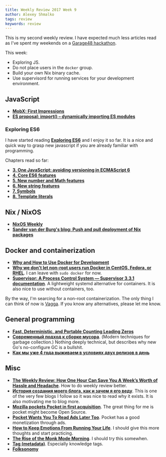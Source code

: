 ```yaml
---
title: Weekly Review 2017 Week 9
author: Alexey Shmalko
tags: review
keywords: review
---
```


This is my second weekly review. I have expected much less articles read as I've spent my weekends on a [Garage48 hackathon](http://garage48.org/events/garage48-mobile-2017).

This week:

- Exploring JS.
- Do not place users in the `docker` group.
- Build your own Nix binary cache.
- Use supervisord for running services for your development environment.

<!--more-->

## JavaScript

- **[MobX: First Impressions](https://benmccormick.org/2017/01/09/mobx-first-impressions/)**
- **[ES proposal: import() – dynamically importing ES modules](http://www.2ality.com/2017/01/import-operator.html)**

### Exploring ES6
I have started reading **[Exploring ES6](http://exploringjs.com/es6.html)** and I enjoy it so far. It is a nice and quick way to grasp new javascript if you are already familiar with programming.

Chapters read so far:

- **[3. One JavaScript: avoiding versioning in ECMAScript 6](http://exploringjs.com/es6/ch_one-javascript.html)**
- **[4. Core ES6 features](http://exploringjs.com/es6/ch_core-features.html)**
- **[5. New number and Math features](http://exploringjs.com/es6/ch_numbers.html)**
- **[6. New string features](http://exploringjs.com/es6/ch_strings.html)**
- **[7. Symbols](http://exploringjs.com/es6/ch_symbols.html)**
- **[8. Template literals](http://exploringjs.com/es6/ch_template-literals.html)**

## Nix / NixOS
- **[NixOS Weekly](http://weekly.nixos.org/2017/03-better-late-then-never.html)**
- **[Sander van der Burg's blog: Push and pull deployment of Nix packages](http://sandervanderburg.blogspot.com/2016/10/push-and-pull-deployment-of-nix-packages.html)**

## Docker and containerization
- **[Why and How to Use Docker for Development](https://medium.com/iron-io-blog/why-and-how-to-use-docker-for-development-a156c1de3b24)**
- **[Why we don't let non-root users run Docker in CentOS, Fedora, or RHEL](http://www.projectatomic.io/blog/2015/08/why-we-dont-let-non-root-users-run-docker-in-centos-fedora-or-rhel/)**. I can leave with `sudo docker` for now.
- **[Supervisor: A Process Control System — Supervisor 3.3.1 documentation](http://supervisord.org/)**. A lightweight systemd alternative for containers. It is also nice to use without containers, too.

By the way, I'm searcing for a non-root containerization. The only thing I can think of now is [Vagga](https://github.com/tailhook/vagga). If you know any alternatives, please let me know.

## General programming

- **[Fast, Deterministic, and Portable Counting Leading Zeros](http://embeddedgurus.com/state-space/2014/09/fast-deterministic-and-portable-counting-leading-zeros/)**
- **[Современный подход к сборке мусора](https://habrahabr.ru/company/mailru/blog/318504/)**. (Modern techniques for garbage collection.) Nothing deeply technical, but describes why new Go's no-configure GC is a bullshit.
- **[Как мы уже 4 года выживаем в условиях двух релизов в день](https://habrahabr.ru/company/badoo/blog/317700)**

## Misc

- **[The Weekly Review: How One Hour Can Save You A Week’s Worth of Hassle and Headache](http://lifehacker.com/5908816/the-weekly-review-how-one-hour-can-save-you-a-weeks-worth-of-hassle-and-headache)**. How to do weekly review better.
- **[История создания моего блога, как и зачем я его веду](http://eax.me/blog-story/)**. This is one of the very few blogs I follow so it was nice to read why it exists. It is also motivating me to blog more.
- **[Mozilla pockets Pocket in first acquisition](https://techcrunch.com/2017/02/27/mozilla-pockets-pocket-in-first-acquisition/)**. The great thing for me is pocket might become Open Source.
- **[Pocket Wants You To Read Ads Later Too](https://techcrunch.com/2016/02/23/the-netflix-of-text/)**. Pocket has a good monetization through ads.
- **[How to Keep Emotions From Running Your Life](http://www.raptitude.com/2017/02/how-to-keep-emotions-from-running-your-life/)**. I should give this more thoughts and start practicing.
- **[The Rise of the Monk Mode Morning](http://calnewport.com/blog/2017/02/24/the-rise-of-the-monk-mode-morning/)**. I should try this somewhen.
- **[Tag (metadata)](https://en.wikipedia.org/wiki/Tag_(metadata))**. Especially knowledge tags.
- **[Folksonomy](https://en.m.wikipedia.org/wiki/Folksonomy)**
